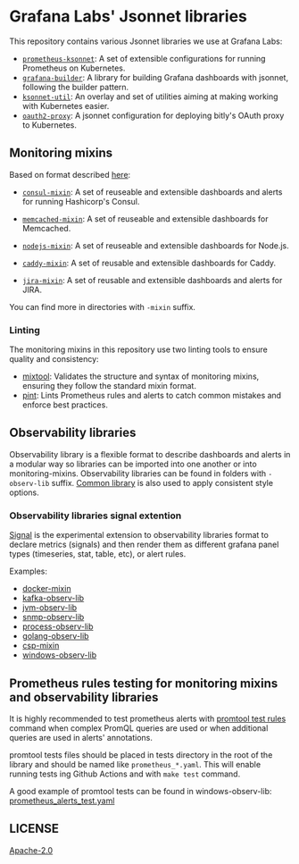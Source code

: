 # Grafana Labs' Jsonnet libraries

This repository contains various Jsonnet libraries we use at Grafana Labs:

* [`prometheus-ksonnet`](prometheus-ksonnet/): A set of extensible configurations
  for running Prometheus on Kubernetes.
* [`grafana-builder`](grafana-builder/): A library for building Grafana dashboards
  with jsonnet, following the builder pattern.
* [`ksonnet-util`](ksonnet-util/): An overlay and set of utilities aiming at making working with Kubernetes easier.
* [`oauth2-proxy`](oauth2-proxy/): A jsonnet configuration for deploying bitly's
  OAuth proxy to Kubernetes.

## Monitoring mixins

Based on format described [here](https://monitoring.mixins.dev/):

* [`consul-mixin`](consul-mixin/): A set of reuseable and extensible dashboards
  and alerts for running Hashicorp's Consul.

* [`memcached-mixin`](memcached-mixin/): A set of reuseable and extensible dashboards
  for Memcached.

* [`nodejs-mixin`](nodejs-mixin/): A set of reuseable and extensible dashboards
  for Node.js.

* [`caddy-mixin`](caddy-mixin/): A set of reusable and extensible dashboards
  for Caddy.

* [`jira-mixin`](jira-mixin/): A set of reusable and extensible dashboards and alerts for JIRA.

You can find more in directories with `-mixin` suffix.

### Linting

The monitoring mixins in this repository use two linting tools to ensure quality and consistency:

* [mixtool](https://github.com/monitoring-mixins/mixtool): Validates the structure and syntax of monitoring mixins, ensuring they follow the standard mixin format.
* [pint](https://github.com/cloudflare/pint): Lints Prometheus rules and alerts to catch common mistakes and enforce best practices.

## Observability libraries

Observability library is a flexible format to describe dashboards and alerts in a modular way so libraries can be imported into one another or into monitoring-mixins. Observability libraries can be found in folders with `-observ-lib` suffix. [Common library](https://github.com/grafana/jsonnet-libs/tree/master/common-lib) is also used to apply consistent style options.

 ### Observability libraries signal extention

 [Signal](https://github.com/grafana/jsonnet-libs/tree/master/common-lib/common/signal#signal) is the experimental extension to observability libraries format to declare metrics (signals) and then render them as different grafana panel types (timeseries, stat, table, etc), or alert rules.

Examples:
 - [docker-mixin](docker-mixin/)
 - [kafka-observ-lib](kafka-observ-lib/)
 - [jvm-observ-lib](jvm-observ-lib/)
 - [snmp-observ-lib](snmp-observ-lib/)
 - [process-observ-lib](process-observ-lib/)
 - [golang-observ-lib](golang-observ-lib/)
 - [csp-mixin](csp-mixin/)
 - [windows-observ-lib](windows-observ-lib/)

 ## Prometheus rules testing for monitoring mixins and observability libraries

It is highly recommended to test prometheus alerts with [promtool test rules](https://prometheus.io/docs/prometheus/latest/configuration/unit_testing_rules) command when complex PromQL queries are used or when additional queries are used in alerts' annotations.

promtool tests files should be placed in tests directory in the root of the library and should be named like `prometheus_*.yaml`. This will enable running tests ing Github Actions and with `make test` command.

A good example of promtool tests can be found in windows-observ-lib: [prometheus_alerts_test.yaml](windows-observ-lib/tests/prometheus_alerts_test.yaml)

## LICENSE

[Apache-2.0](LICENSE)
